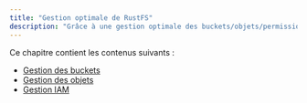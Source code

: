 ```yaml
---
title: "Gestion optimale de RustFS"
description: "Grâce à une gestion optimale des buckets/objets/permissions de RustFS, aider les utilisateurs à utiliser RustFS de manière plus sécurisée et efficace."
---
```


Ce chapitre contient les contenus suivants :

- [Gestion des buckets](./bucket/index.md)
- [Gestion des objets](./object/index.md)
- [Gestion IAM](../administration/iam/index.md)